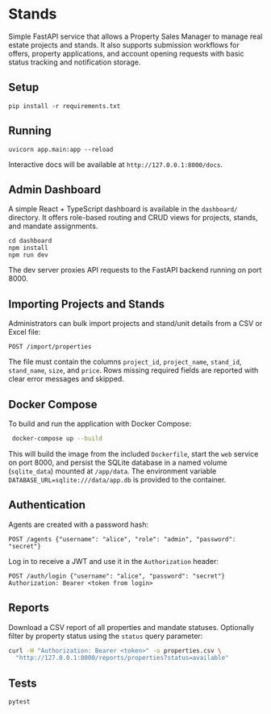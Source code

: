 # Stands

Simple FastAPI service that allows a Property Sales Manager to manage real estate projects and stands.
It also supports submission workflows for offers, property applications, and account opening requests with
basic status tracking and notification storage.

## Setup

```
pip install -r requirements.txt
```

## Running

```
uvicorn app.main:app --reload
```

Interactive docs will be available at `http://127.0.0.1:8000/docs`.

## Admin Dashboard

A simple React + TypeScript dashboard is available in the `dashboard/` directory. It offers role-based routing and CRUD views for projects, stands, and mandate assignments.

```
cd dashboard
npm install
npm run dev
```

The dev server proxies API requests to the FastAPI backend running on port 8000.

## Importing Projects and Stands

Administrators can bulk import projects and stand/unit details from a CSV or Excel file:

```
POST /import/properties
```

The file must contain the columns `project_id`, `project_name`, `stand_id`, `stand_name`, `size`, and `price`.
Rows missing required fields are reported with clear error messages and skipped.

## Docker Compose

To build and run the application with Docker Compose:

```bash
 docker-compose up --build
```

This will build the image from the included `Dockerfile`, start the `web` service on port 8000, and persist the SQLite database in a named volume (`sqlite_data`) mounted at `/app/data`. The environment variable `DATABASE_URL=sqlite:///data/app.db` is provided to the container.

## Authentication

Agents are created with a password hash:

```
POST /agents {"username": "alice", "role": "admin", "password": "secret"}
```

Log in to receive a JWT and use it in the `Authorization` header:

```
POST /auth/login {"username": "alice", "password": "secret"}
Authorization: Bearer <token from login>
```

## Reports

Download a CSV report of all properties and mandate statuses. Optionally filter by
property status using the `status` query parameter:

```bash
curl -H "Authorization: Bearer <token>" -o properties.csv \
  "http://127.0.0.1:8000/reports/properties?status=available"
```

## Tests

```
pytest
```
